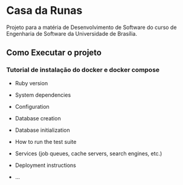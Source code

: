 # Casa da Runas

Projeto para a matéria de Desenvolvimento de Software do curso de Engenharia de Software da Universidade de Brasília.

## Como Executar o projeto

### Tutorial de instalação do docker e docker compose

* Ruby version

* System dependencies

* Configuration

* Database creation

* Database initialization

* How to run the test suite

* Services (job queues, cache servers, search engines, etc.)

* Deployment instructions

* ...
